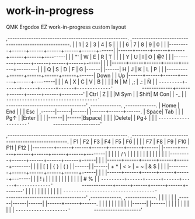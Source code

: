 # work-in-progress
QMK Ergodox EZ work-in-progress custom layout

 ,---------------------------------------------------.           ,---------------------------------------------------.
 |         |   1  |   2  |   3  |   4  |   5  |      |           |      |   6  |   7  |   8  |   9  |   0  |         |
 |---------+------+------+------+------+------+------|           |------+------+------+------+------+------+---------|
 |         |   "' |   W  |   E  |   R  |   T  |      |           |      |   Y  |   U  |   I  |   O  |   @? |         |
 |---------+------+------+------+------+------|      |           |      |------+------+------+------+------+---------|
 |         |   Q  |   S  |   D  |   F  |   G  |------|           |------|   H  |   J  |   K  |   L  |   P  |         |
 |---------+------+------+------+------+------| Down |           |  Up  |------+------+------+------+------+---------|
 |         |   A  |   X  |   C  |   V  |   B  |      |           |      |   N  |   M  |   ,; |  .:  |   Ñ  |         |
 `---------+------+------+------+------+-------------'           `-------------+------+------+------+------+---------'
   | Ctrl  |   Z  |      |      |M Sym |                                       | Shift| M Con|      |  -_  |      |
   `-----------------------------------'                                       `----------------------------------'
                                        ,-------------.         ,-------------.
                                        | Home | End  |         |      | Esc  |
                                 ,------|------|------|         |------+------+------.
                                 | Space|  Tab |      |         | Pg↑  |      |Enter |
                                 |      |      |------|         |------|Bspace|      |
                                 |      |      |Delete|         | Pg↓  |      |      |
                                 `--------------------'         `--------------------'



 ,---------------------------------------------------.           ,--------------------------------------------------.
 |     F1  |  F2  |  F3  |  F4  |  F5  |  F6  |      |           |      |  F7  |  F8  |  F9  |  F10 |  F11 |   F12  |
 |---------+------+------+------+------+------+------|           |------+------+------+------+------+------+--------|
 |         |      |      |  / \ |      |      |      |           |      |      |      |   |  |      |      |        |
 |---------+------+------+------+------+------|      |           |      |------+------+------+------+------+--------|
 |         |      |  [ ] |  { } |  ( ) |      |------|           |------|  + * |  < > |  = ~ |  & $ |      |        | 
 |---------+------+------+------+------+------|      |           |      |------+------+------+------+------+--------|
 |         |  ! ¡ |      |      |      |      |      |           |      |      |      |      |      | # %  |        |
 `---------+------+------+------+------+-------------'           `-------------+------+------+------+------+--------'
   |       |      |      |      |      |                                       |      |      |      |      |      |
   `-----------------------------------'                                       `----------------------------------'
                                        ,-------------.         ,-------------.
                                        |      |      |         |      |      |
                                 ,------|------|------|         |------+------+------.
                                 |      |      |      |         |      |      |      |
                                 |      |      |------|         |------|      |      |
                                 |      |      |      |         |      |      |      |
                                 `--------------------'         `--------------------'
